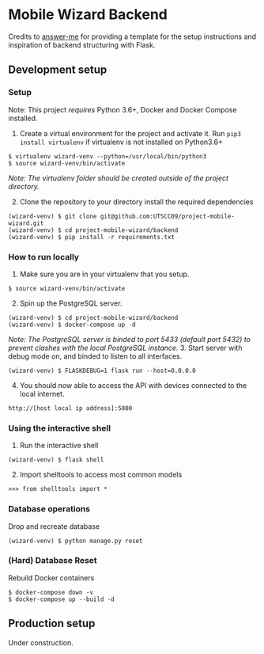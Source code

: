 # Mobile Wizard Backend
Credits to [answer-me](https://github.com/choyiny/answer-me) for providing a template for the setup instructions and
inspiration of backend structuring with Flask.

## Development setup

### Setup
Note: This project *requires* Python 3.6+, Docker and Docker Compose installed.

1. Create a virtual environment for the project and activate it. Run `pip3 install virtualenv` if virtualenv is not installed on Python3.6+
```
$ virtualenv wizard-venv --python=/usr/local/bin/python3
$ source wizard-venv/bin/activate
```
_Note: The virtualenv folder should be created outside of the project directory._

2. Clone the repository to your directory install the required dependencies
```
(wizard-venv) $ git clone git@github.com:UTSCC09/project-mobile-wizard.git
(wizard-venv) $ cd project-mobile-wizard/backend
(wizard-venv) $ pip install -r requirements.txt
```

### How to run locally
1. Make sure you are in your virtualenv that you setup.
```
$ source wizard-venv/bin/activate
```
2. Spin up the PostgreSQL server.
```
(wizard-venv) $ cd project-mobile-wizard/backend
(wizard-venv) $ docker-compose up -d
```
_Note: The PostgreSQL server is binded to port 5433 (default port 5432) to prevent clashes with
the local PostgreSQL instance._
3. Start server with debug mode on, and binded to listen to all interfaces.
```
(wizard-venv) $ FLASKDEBUG=1 flask run --host=0.0.0.0
```
4. You should now able to access the API with devices connected to the local internet.
```
http://[host local ip address]:5000
```

### Using the interactive shell
1. Run the interactive shell
```
(wizard-venv) $ flask shell
```
2. Import shelltools to access most common models
```
>>> from shelltools import *
```

### Database operations
Drop and recreate database
```
(wizard-venv) $ python manage.py reset
```

### (Hard) Database Reset
Rebuild Docker containers
```
$ docker-compose down -v
$ docker-compose up --build -d
```

## Production setup
Under construction.
